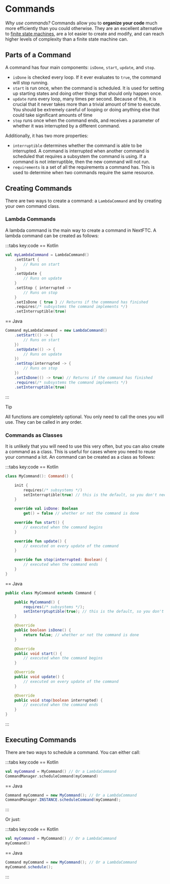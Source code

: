 # Commands

_Why use commands?_ Commands allow you to **organize your code** much more
efficiently than you could otherwise. They are an excellent alternative
to [finite state machines](https://gm0.org/en/latest/docs/software/concepts/finite-state-machines.html),
are a lot easier to create and modify, and can reach higher levels of complexity
than a finite state machine can.

## Parts of a Command

A command has four main components: `isDone`, `start`, `update`, and `stop`.

- `isDone` is checked every loop. If it ever evaluates to `true`, the command
  will stop running.
- `start` is run once, when the command is scheduled. It is used for setting up
  starting states and doing other things that should only happen once.
- `update` runs every loop, many times per second. Because of this, it is
  crucial that it never takes more than a trivial amount of time to execute. You
  should be extremely careful of looping or doing anything else that could take
  significant amounts of time
- `stop` runs once when the command ends, and receives a parameter of
  whether it was interrupted by a different command.

Additionally, it has two more properties:

- `interruptible` determines whether the command is able to be
  interrupted. A command is interrupted when another command is scheduled that
  requires a subsystem the command is using. If a command is not interruptible,
  then the new command will not run.
- `requirements` is a set of all the requirements a command has. This is
  used to determine when two commands require the same resource.

## Creating Commands

There are two ways to create a command: a `LambdaCommand` and by creating your
own command class.

### Lambda Commands

A lambda command is the main way to create a command in NextFTC. A lambda
command can be created as follows:

:::tabs key:code
== Kotlin

```kotlin
val myLambdaCommand = LambdaCommand()
    .setStart { 
        // Runs on start
    }
    .setUpdate { 
        // Runs on update
    }
    .setStop { interrupted ->
        // Runs on stop
    }
    .setIsDone { true } // Returns if the commmand has finished
    .requires(/* subsystems the command implements */)
    .setInterruptible(true)
```

== Java

```java
Command myLambdaCommand = new LambdaCommand()
    .setStart(() -> {
        // Runs on start
    })
    .setUpdate(() -> {
        // Runs on update
    })
    .setStop(interrupted -> {
        // Runs on stop
    })
    .setIsDone(() -> true) // Returns if the command has finished
    .requires(/* subsystems the command implements */)
    .setInterruptible(true)
```

:::

> [!TIP]
> All functions are completely optional. You only need to call the ones you will
> use. They can be called in any order.

### Commands as Classes

It is unlikely that you will need to use this very often, but you can also
create a command as a class. This is useful for cases where you need to reuse
your command a lot. An command can be created as a class as follows:

:::tabs key:code
== Kotlin

```kotlin
class MyCommand(): Command() {

    init {
        requires(/* subsystems */)
        setInterruptible(true) // this is the default, so you don't need to specify
    }

    override val isDone: Boolean
        get() = false // whether or not the command is done

    override fun start() {
        // executed when the command begins
    }

    override fun update() {
        // executed on every update of the command
    }

    override fun stop(interrupted: Boolean) {
        // executed when the command ends
    }
}
```

== Java

```java
public class MyCommand extends Command {

    public MyCommand() {
        requires(/* subsystems */);
        setInterrptuptible(true); // this is the default, so you don't need to specify
    }

    @Override
    public boolean isDone() {
        return false; // whether or not the command is done
    }

    @Override
    public void start() {
        // executed when the command begins
    }

    @Override
    public void update() {
        // executed on every update of the command
    }

    @Override
    public void stop(boolean interrupted) {
        // executed when the command ends
    }
}
```

:::

## Executing Commands

There are two ways to schedule a command. You can either call:

:::tabs key:code
== Kotlin

```kotlin
val myCommand = MyCommand() // Or a LambdaCommand
CommandManager.scheduleCommand(myCommand)
```

== Java

```java
Command myCommand = new MyCommand(); // Or a LambdaCommand
CommandManager.INSTANCE.scheduleCommand(myCommand);
```

:::

Or just:

:::tabs key:code
== Kotlin

```kotlin
val myCommand = MyCommand() // Or a LambdaCommand
myCommand()
```

== Java

```java
Command myCommand = new MyCommand(); // Or a LambdaCommand
myCommand.schedule();
```

:::
